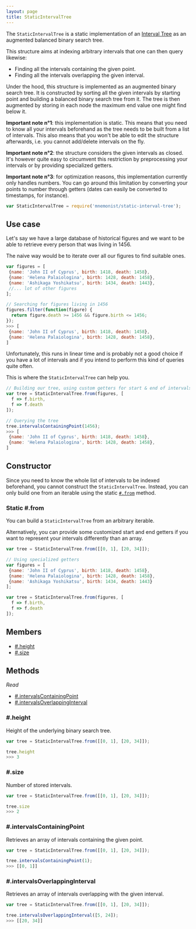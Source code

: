 ```yaml
---
layout: page
title: StaticIntervalTree
---
```


The `StaticIntervalTree` is a static implementation of an [Interval Tree](https://en.wikipedia.org/wiki/Interval_tree) as an augmented balanced binary search tree.

This structure aims at indexing arbitrary intervals that one can then query likewise:

* Finding all the intervals containing the given point.
* Finding all the intervals overlapping the given interval.

Under the hood, this structure is implemented as an augmented binary search tree. It is constructed by sorting all the given intervals by starting point and building a balanced binary search tree from it. The tree is then augmented by storing in each node the maximum end value one might find below it.

**Important note n°1**: this implementation is static. This means that you need to know all your intervals beforehand as the tree needs to be built from a list of intervals. This also means that you won't be able to edit the structure afterwards, i.e. you cannot add/delete intervals on the fly.

**Important note n°2**: the structure considers the given intervals as closed. It's however quite easy to circumvent this restriction by preprocessing your intervals or by providing specialized getters.

**Important note n°3**: for optimization reasons, this implementation currently only handles numbers. You can go around this limitation by converting your points to number through getters (dates can easily be converted to timestamps, for instance).

```js
var StaticIntervalTree = require('mnemonist/static-interval-tree');
```

## Use case

Let's say we have a large database of historical figures and we want to be able to retrieve every person that was living in 1456.

The naive way would be to iterate over all our figures to find suitable ones.

```js
var figures = [
 {name: 'John II of Cyprus', birth: 1418, death: 1458},
 {name: 'Helena Palaiologina', birth: 1428, death: 1458},
 {name: 'Ashikaga Yoshikatsu', birth: 1434, death: 1443},
 //... lot of other figures
];

// Searching for figures living in 1456
figures.filter(function(figure) {
  return figure.death >= 1456 && figure.birth <= 1456;
});
>>> [
 {name: 'John II of Cyprus', birth: 1418, death: 1458},
 {name: 'Helena Palaiologina', birth: 1428, death: 1458},
]
```

Unfortunately, this runs in linear time and is probably not a good choice if you have a lot of intervals and if you intend to perform this kind of queries quite often.

This is where the `StaticIntervalTree` can help you.

```js
// Building our tree, using custom getters for start & end of intervals
var tree = StaticIntervalTree.from(figures, [
  f => f.birth,
  f => f.death
]);

// Querying the tree
tree.intervalsContainingPoint(1456);
>>> [
 {name: 'John II of Cyprus', birth: 1418, death: 1458},
 {name: 'Helena Palaiologina', birth: 1428, death: 1458},
]
```

## Constructor

Since you need to know the whole list of intervals to be indexed beforehand, you cannot construct the `StaticIntervalTree`. Instead, you can only build one from an iterable using the static [`#.from`](#static-from) method.

### Static #.from

You can build a `StaticIntervalTree` from an arbitrary iterable.

Alternatively, you can provide some customized start and end getters if you want to represent your intervals differently than an array.

```js
var tree = StaticIntervalTree.from([[0, 1], [20, 34]]);

// Using specialized getters
var figures = [
 {name: 'John II of Cyprus', birth: 1418, death: 1458},
 {name: 'Helena Palaiologina', birth: 1428, death: 1458},
 {name: 'Ashikaga Yoshikatsu', birth: 1434, death: 1443}
];

var tree = StaticIntervalTree.from(figures, [
  f => f.birth,
  f => f.death
]);
```

## Members

* [#.height](#height)
* [#.size](#size)

## Methods

*Read*

* [#.intervalsContainingPoint](#peintervalsontainingoint)
* [#.intervalsOverlappingInterval](#intervalsoverlappinginterval)

### #.height

Height of the underlying binary search tree.

```js
var tree = StaticIntervalTree.from([[0, 1], [20, 34]]);

tree.height
>>> 3
```

### #.size

Number of stored intervals.

```js
var tree = StaticIntervalTree.from([[0, 1], [20, 34]]);

tree.size
>>> 2
```

### #.intervalsContainingPoint

Retrieves an array of intervals containing the given point.

```js
var tree = StaticIntervalTree.from([[0, 1], [20, 34]]);

tree.intervalsContainingPoint(1);
>>> [[0, 1]]
```

### #.intervalsOverlappingInterval

Retrieves an array of intervals overlapping with the given interval.

```js
var tree = StaticIntervalTree.from([[0, 1], [20, 34]]);

tree.intervalsOverlappingInterval([5, 24]);
>>> [[20, 34]]
```

